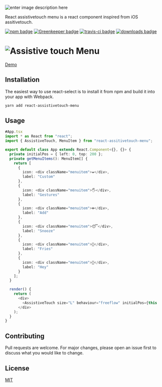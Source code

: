 ![enter image description here](https://i.imgur.com/vOWvq0q.png)

React assistivetouch menu is a react component inspired from iOS assitivetouch.

[![npm badge](https://img.shields.io/npm/v/react-assistivetouch-menu.svg?style=flat-square&logo=npm)](https://www.npmjs.com/package/react-assistivetouch-menu) [![Greenkeeper badge](https://badges.greenkeeper.io/abhishekkhandait/react-assistivetouch-menu.svg?style=flat-square)](https://greenkeeper.io/) [![travis-ci badge](https://img.shields.io/travis/abhishekkhandait/react-assistivetouch-menu/master.svg?style=flat-square&logo=travis)](https://travis-ci.org/abhishekkhandait/react-assistivetouch-menu) [![downloads badge](https://img.shields.io/npm/dt/react-assistivetouch-menu.svg?style=flat-square)]([https://www.npmjs.com/package/react-assistivetouch-menu)

# ![Assistive touch Menu](https://media.giphy.com/media/QaeDPpRDexSeSW9ZDN/giphy.gif)

[Demo](https://codesandbox.io/s/modest-surf-glql8)

## Installation

The easiest way to use react-select is to install it from npm and build it into your app with Webpack.

```bash
yarn add react-assistivetouch-menu
```

## Usage

```typescript
#App.tsx
import * as React from "react";
import { AssistiveTouch, MenuItem } from "react-assitivetouch-menu";

export default class App extends React.Component<{}, {}> {
  private initialPos = { left: 0, top: 200 };
  private getMenuItems(): MenuItem[] {
    return [
      {
        icon: <div className="menuitem">★</div>,
        label: "Custom"
      },
      {
        icon: <div className="menuitem">🖐</div>,
        label: "Gestures"
      },
      {
        icon: <div className="menuitem">⊕</div>,
        label: "Add"
      },
      {
        icon: <div className="menuitem">😴</div>,
        label: "Snooze"
      },
      {
        icon: <div className="menuitem">🍟</div>,
        label: "Fries"
      },
      {
        icon: <div className="menuitem">🙋</div>,
        label: "Hey"
      }
    ];
  }

  render() {
    return (
      <div>
        <AssistiveTouch size="L" behaviour="freeflow" initialPos={this.initialPos} menuItems={this.getMenuItems()} />
      </div>
    );
  }
}

```

## Contributing

Pull requests are welcome. For major changes, please open an issue first to discuss what you would like to change.

## License

[MIT](https://choosealicense.com/licenses/mit/)

